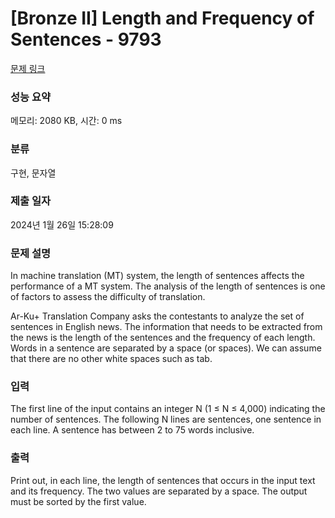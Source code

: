 # [Bronze II] Length and Frequency of Sentences - 9793 

[문제 링크](https://www.acmicpc.net/problem/9793) 

### 성능 요약

메모리: 2080 KB, 시간: 0 ms

### 분류

구현, 문자열

### 제출 일자

2024년 1월 26일 15:28:09

### 문제 설명

<p>In machine translation (MT) system, the length of sentences affects the performance of a MT system. The analysis of the length of sentences is one of factors to assess the difficulty of translation.</p>

<p>Ar-Ku+ Translation Company asks the contestants to analyze the set of sentences in English news. The information that needs to be extracted from the news is the length of the sentences and the frequency of each length. Words in a sentence are separated by a space (or spaces). We can assume that there are no other white spaces such as tab.</p>

### 입력 

 <p>The first line of the input contains an integer N (1 ≤ N ≤ 4,000) indicating the number of sentences. The following N lines are sentences, one sentence in each line. A sentence has between 2 to 75 words inclusive.</p>

### 출력 

 <p>Print out, in each line, the length of sentences that occurs in the input text and its frequency. The two values are separated by a space. The output must be sorted by the first value.</p>

